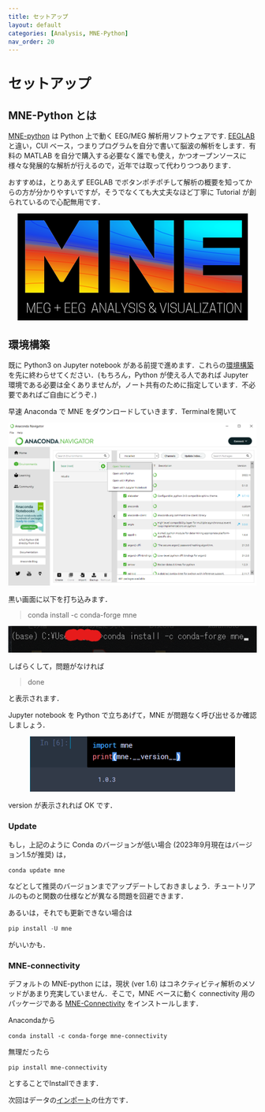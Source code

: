 ```yaml
---
title: セットアップ
layout: default
categories: [Analysis, MNE-Python]
nav_order: 20
---
```


# セットアップ

## MNE-Python とは

[MNE-python](https://mne.tools/stable/index.html) は Python 上で動く EEG/MEG 解析用ソフトウェアです. [EEGLAB](../eeglab/1setup.html) と違い，CUI ベース，つまりプログラムを自分で書いて脳波の解析をします．有料の MATLAB を自分で購入する必要なく誰でも使え，かつオープンソースに様々な発展的な解析が行えるので，近年では取って代わりつつあります．

おすすめは，とりあえず EEGLAB でボタンポチポチして解析の概要を知ってからの方が分かりやすいですが，そうでなくても大丈夫なほど丁寧に Tutorial が創られているので心配無用です．

<center><img src="../figures/mne.png"></center>

## 環境構築
既に Python3 on Jupyter notebook がある前提で進めます．これらの[環境構築](../../Simulation/Setup/environment.html)を先に終わらせてください．(もちろん，Python が使える人であれば Jupyter 環境である必要は全くありませんが，ノート共有のために指定しています．不必要であればご自由にどうぞ．)

早速 Anaconda で MNE をダウンロードしていきます．Terminalを開いて

<center><img src="../figures/mne_install0.png"></center>


黒い画面に以下を打ち込みます．
> conda install -c conda-forge mne

<center><img src="../figures/mne_install.png"></center>

しばらくして，問題がなければ
> done

と表示されます．

Jupyter notebook を Python で立ちあげて，MNE が問題なく呼び出せるか確認しましょう．

<center><img src="../figures/mne_imp.png"></center>

version が表示されれば OK です．

### Update
もし，上記のように Conda のバージョンが低い場合 (2023年9月現在はバージョン1.5が推奨) は，

```
conda update mne
```


などとして推奨のバージョンまでアップデートしておきましょう．チュートリアルのものと関数の仕様などが異なる問題を回避できます．

あるいは，それでも更新できない場合は

```python
pip install -U mne
```

がいいかも．


### MNE-connectivity
デフォルトの MNE-python には，現状 (ver 1.6) はコネクティビティ解析のメソッドがあまり充実していません．そこで，MNE ベースに動く connectivity 用のパッケージである [MNE-Connectivity](https://mne.tools/mne-connectivity/dev/index.html) をインストールします．

Anacondaから

```shell
conda install -c conda-forge mne-connectivity
```

無理だったら
```shell
pip install mne-connectivity
```

とすることでInstallできます．

次回はデータの[インポート](./2import.html)の仕方です．